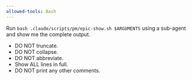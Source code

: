 ```yaml
---
allowed-tools: Bash
---
```


Run `bash .claude/scripts/pm/epic-show.sh $ARGUMENTS` using a sub-agent and show
me the complete output.

- DO NOT truncate.
- DO NOT collapse.
- DO NOT abbreviate.
- Show ALL lines in full.
- DO NOT print any other comments.
